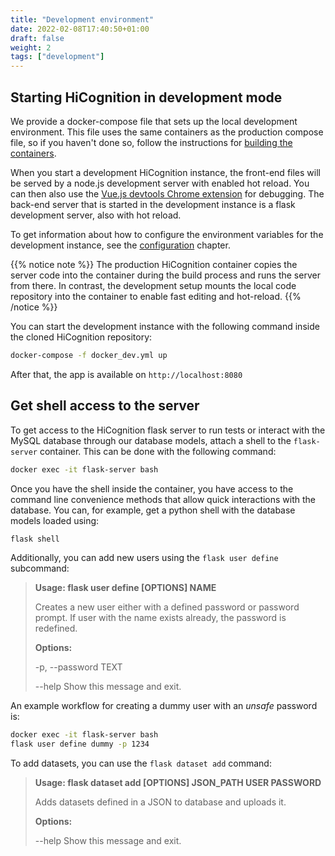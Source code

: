 ```yaml
---
title: "Development environment"
date: 2022-02-08T17:40:50+01:00
draft: false
weight: 2
tags: ["development"]
---
```


## Starting HiCognition in development mode

We provide a docker-compose file that sets up the local development environment. This file uses the same containers as the production compose file, so if you haven't done so, follow the instructions for [building the containers](/installation/build).

When you start a development HiCognition instance, the front-end files will be served by a node.js development server with enabled hot reload. You can then also use the [Vue.js devtools Chrome extension](https://chrome.google.com/webstore/detail/vuejs-devtools/nhdogjmejiglipccpnnnanhbledajbpd?hl=en) for debugging. The back-end server that is started in the development instance is a flask development server, also with hot reload.

To get information about how to configure the environment variables for the development instance, see the [configuration](/installation/configuration) chapter.

{{% notice note %}}
The production HiCognition container copies the server code into the container during the build process and runs the server from there. In contrast, the development setup mounts the local code repository into the container to enable fast editing and hot-reload.
{{% /notice %}}

You can start the development instance with the following command inside the cloned HiCognition repository:

```sh
docker-compose -f docker_dev.yml up
```

After that, the app is available on ```http://localhost:8080```

## Get shell access to the server

To get access to the HiCognition flask server to run tests or interact with the MySQL database through our database models, attach a shell to the `flask-server` container. This can be done with the following command:


```bash
docker exec -it flask-server bash
```

Once you have the shell inside the container, you have access to the command line convenience methods that allow quick interactions with the database. You can, for example, get a python shell with the database models loaded using:

```bash
flask shell
```

Additionally, you can add new users using the `flask user define` subcommand:


> __Usage: flask user define [OPTIONS] NAME__
> 
> Creates a new user either with a defined password or password prompt. If
> user with the name exists already, the password is redefined.
> 
> __Options:__
>
> -p, --password TEXT
>
> --help Show this message and exit.

An example workflow for creating a dummy user with an _unsafe_ password is:


```bash
docker exec -it flask-server bash
flask user define dummy -p 1234
```

To add datasets, you can use the `flask dataset add` command:


>  __Usage: flask dataset add [OPTIONS] JSON_PATH USER PASSWORD__
>
>  Adds datasets defined in a JSON to database and uploads it.
>
> __Options:__
>
>  --help  Show this message and exit.

